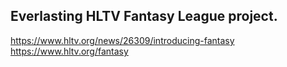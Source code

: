 Everlasting HLTV Fantasy League project.
--------------------------------------------
https://www.hltv.org/news/26309/introducing-fantasy
https://www.hltv.org/fantasy
